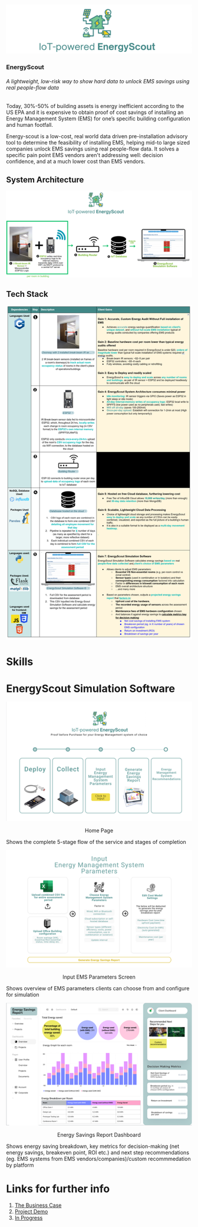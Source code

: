 ![alt text](banner.png)

### EnergyScout
###### A lightweight, low-risk way to show hard data to unlock EMS savings using real people-flow data

Today, 30%-50% of building assets is energy inefficient according to the US EPA and it is expensive to obtain proof of cost savings of installing an Energy Management System (EMS) for one’s specific building configuration and human footfall.

Energy-scout is a low-cost, real world data driven pre-installation advisory tool to determine the feasibility of installing EMS, helping mid-to large sized companies unlock EMS savings using real people-flow data. It solves a specific pain point EMS vendors aren't addressing well: decision confidence, and at a much lower cost than EMS vendors.

## System Architecture

![alt text](system_architecture.png)

## Tech Stack

![alt text](Table_1.png)

# Skills

# EnergyScout Simulation Software
![alt text](1.png)
<p style="text-align:center;">Home Page</p>
Shows the complete 5-stage flow of the service and stages of completion

![alt text](2.png)
<p style="text-align:center;">Input EMS Parameters Screen</p>
Shows overview of EMS parameters clients can choose from and configure for simulation

![alt text](3.png)
<p style="text-align:center;">Energy Savings Report Dashboard</p>
Shows energy saving breakdown, key metrics for decision-making (net energy savings, breakeven point, ROI etc.) and next step recommendations (eg. EMS systems from EMS vendors/companies)/custom recommmedation by platform

# Links for further info
1. [The Business Case](/BusinessCase)
2. [Project Demo](markdownpages/ProjectDemo)
4. [In Progress](markdownpages/InProgress.md)

